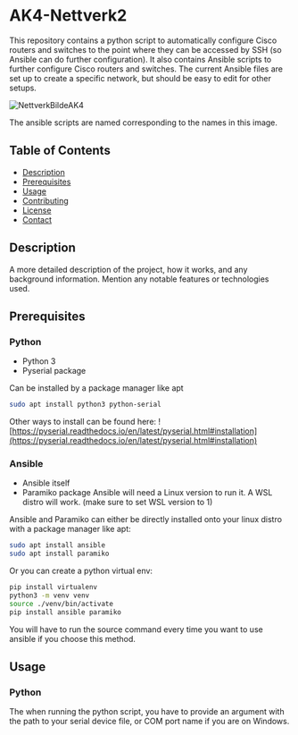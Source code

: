 # AK4-Nettverk2

This repository contains a python script to automatically configure Cisco routers and switches to the point where they can be accessed by SSH (so Ansible can do further configuration).
It also contains Ansible scripts to further configure Cisco routers and switches. The current Ansible files are set up to create a specific network, but should be easy to edit for other setups.

![NettverkBildeAK4](https://github.com/user-attachments/assets/0be62baa-86c6-4df0-b500-a0e93055036c)

The ansible scripts are named corresponding to the names in this image.

## Table of Contents
- [Description](#description)
- [Prerequisites](#prerequisites)
- [Usage](#usage)
- [Contributing](#contributing)
- [License](#license)
- [Contact](#contact)

## Description

A more detailed description of the project, how it works, and any background information. Mention any notable features or technologies used.

## Prerequisites
### Python
- Python 3
- Pyserial package

Can be installed by a package manager like apt
```bash
sudo apt install python3 python-serial
```
Other ways to install can be found here: ![https://pyserial.readthedocs.io/en/latest/pyserial.html#installation](https://pyserial.readthedocs.io/en/latest/pyserial.html#installation)

### Ansible
- Ansible itself
- Paramiko package
Ansible will need a Linux version to run it. A WSL distro will work. (make sure to set WSL version to 1)

Ansible and Paramiko can either be directly installed onto your linux distro with a package manager like apt:
```bash
sudo apt install ansible
sudo apt install paramiko
```

Or you can create a python virtual env:
```bash
pip install virtualenv
python3 -m venv venv
source ./venv/bin/activate
pip install ansible paramiko
```
You will have to run the source command every time you want to use ansible if you choose this method.

## Usage

### Python
The when running the python script, you have to provide an argument with the path to your serial device file, or COM port name if you are on Windows.

